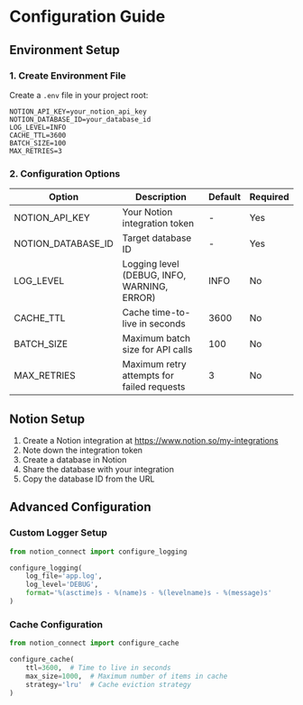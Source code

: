 # Configuration Guide

## Environment Setup

### 1. Create Environment File

Create a `.env` file in your project root:

```env
NOTION_API_KEY=your_notion_api_key
NOTION_DATABASE_ID=your_database_id
LOG_LEVEL=INFO
CACHE_TTL=3600
BATCH_SIZE=100
MAX_RETRIES=3
```

### 2. Configuration Options

| Option | Description | Default | Required |
|--------|-------------|---------|----------|
| NOTION_API_KEY | Your Notion integration token | - | Yes |
| NOTION_DATABASE_ID | Target database ID | - | Yes |
| LOG_LEVEL | Logging level (DEBUG, INFO, WARNING, ERROR) | INFO | No |
| CACHE_TTL | Cache time-to-live in seconds | 3600 | No |
| BATCH_SIZE | Maximum batch size for API calls | 100 | No |
| MAX_RETRIES | Maximum retry attempts for failed requests | 3 | No |

## Notion Setup

1. Create a Notion integration at https://www.notion.so/my-integrations
2. Note down the integration token
3. Create a database in Notion
4. Share the database with your integration
5. Copy the database ID from the URL

## Advanced Configuration

### Custom Logger Setup

```python
from notion_connect import configure_logging

configure_logging(
    log_file='app.log',
    log_level='DEBUG',
    format='%(asctime)s - %(name)s - %(levelname)s - %(message)s'
)
```

### Cache Configuration

```python
from notion_connect import configure_cache

configure_cache(
    ttl=3600,  # Time to live in seconds
    max_size=1000,  # Maximum number of items in cache
    strategy='lru'  # Cache eviction strategy
)
```